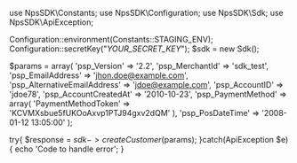 use NpsSDK\Constants;
use NpsSDK\Configuration;
use NpsSDK\Sdk;
use NpsSDK\ApiException;

Configuration::environment(Constants::STAGING_ENV);
Configuration::secretKey("_YOUR_SECRET_KEY_");
$sdk = new Sdk();

$params = array(
    'psp_Version' => '2.2',
    'psp_MerchantId' => 'sdk_test',
    'psp_EmailAddress' => 'jhon.doe@example.com',
    'psp_AlternativeEmailAddress' => 'jdoe@example.com',
    'psp_AccountID' => 'jdoe78',
    'psp_AccountCreatedAt' => '2010-10-23',
    'psp_PaymentMethod' => array(
        'PaymentMethodToken' => 'KCVMXsbue5fUKOoAxvp1PTJ94gxv2dQM'
    ),
    'psp_PosDateTime' => '2008-01-12 13:05:00'
);

try{ 
    $response = $sdk->createCustomer($params); 
}catch(ApiException $e){ 
    echo 'Code to handle error'; 
} 
